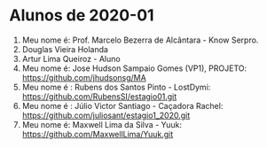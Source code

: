 # Alunos de 2020-01

1. Meu nome é: Prof. Marcelo Bezerra de Alcântara - Know Serpro.
2. Douglas Vieira Holanda
3. Artur Lima Queiroz - Aluno
5. Meu nome é: Jose Hudson Sampaio Gomes (VP1), PROJETO: https://github.com/jhudsonsg/MA
6. Meu nome é : Rubens dos Santos Pinto - LostDymi: https://github.com/RubensSI/estagio01.git
7. Meu nome é : Júlio Victor Santiago - Caçadora Rachel: https://github.com/juliosant/estagio1_2020.git
8.  Meu nome é: Maxwell Lima da Silva - Yuuk: https://github.com/MaxwellLima/Yuuk.git